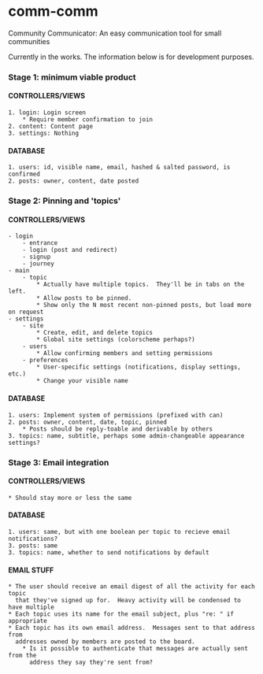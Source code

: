 comm-comm
=========

Community Communicator: An easy communication tool for small communities

Currently in the works.  The information below is for development purposes.




### Stage 1: minimum viable product

#### CONTROLLERS/VIEWS
    1. login: Login screen
        * Require member confirmation to join
    2. content: Content page
    3. settings: Nothing

#### DATABASE
    1. users: id, visible name, email, hashed & salted password, is confirmed
    2. posts: owner, content, date posted

### Stage 2: Pinning and 'topics'

#### CONTROLLERS/VIEWS
    - login
        - entrance
        - login (post and redirect)
        - signup
        - journey
    - main
        - topic
            * Actually have multiple topics.  They'll be in tabs on the left.
            * Allow posts to be pinned.
            * Show only the N most recent non-pinned posts, but load more on request
    - settings
        - site
            * Create, edit, and delete topics
            * Global site settings (colorscheme perhaps?)
        - users
            * Allow confirming members and setting permissions
        - preferences
            * User-specific settings (notifications, display settings, etc.)
            * Change your visible name
        
#### DATABASE
    1. users: Implement system of permissions (prefixed with can)
    2. posts: owner, content, date, topic, pinned
        * Posts should be reply-toable and derivable by others
    3. topics: name, subtitle, perhaps some admin-changeable appearance settings?

### Stage 3: Email integration

#### CONTROLLERS/VIEWS
    * Should stay more or less the same

#### DATABASE
    1. users: same, but with one boolean per topic to recieve email notifications?
    3. posts: same
    3. topics: name, whether to send notifications by default

#### EMAIL STUFF
    * The user should receive an email digest of all the activity for each topic
      that they've signed up for.  Heavy activity will be condensed to have multiple
    * Each topic uses its name for the email subject, plus "re: " if appropriate
    * Each topic has its own email address.  Messages sent to that address from
      addresses owned by members are posted to the board.
        * Is it possible to authenticate that messages are actually sent from the
          address they say they're sent from?


